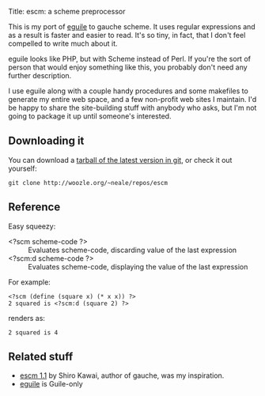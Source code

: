 Title: escm: a scheme preprocessor

This is my port of [eguile](http://woozle.org/~neale/src/eguile) to
gauche scheme.  It uses regular expressions and as a result is faster
and easier to read.  It's so tiny, in fact, that I don't feel compelled
to write much about it.

eguile looks like PHP, but with Scheme instead of Perl.  If you're the
sort of person that would enjoy something like this, you probably don't
need any further description.

I use eguile along with a couple handy procedures and some makefiles to
generate my entire web space, and a few non-profit web sites I maintain.
I'd be happy to share the site-building stuff with anybody who asks, but
I'm not going to package it up until someone's interested.


Downloading it
--------------

You can download a [tarball of the latest version in git](http://woozle.org/~neale/g.cgi/escm/snapshot/escm-master.tar.gz), or check it out yourself:

    git clone http://woozle.org/~neale/repos/escm


Reference
---------

Easy squeezy:

<dl>
  <dt>&lt;?scm scheme-code ?&gt;</dt>
  <dd>Evaluates scheme-code, discarding value of the last expression</dd>

  <dt>&lt;?scm:d scheme-code ?&gt;</dt>
  <dd>Evaluates scheme-code, displaying the value of the last expression</dd>
</dl>

For example:

    <?scm (define (square x) (* x x)) ?>
    2 squared is <?scm:d (square 2) ?>

renders as:

    2 squared is 4


Related stuff
------------------------

* [escm 1.1](http://practical-scheme.net/vault/escm.html) by Shiro
  Kawai, author of gauche, was my inspiration.
* [eguile](http://woozle.org/~neale/src/eguile) is Guile-only
